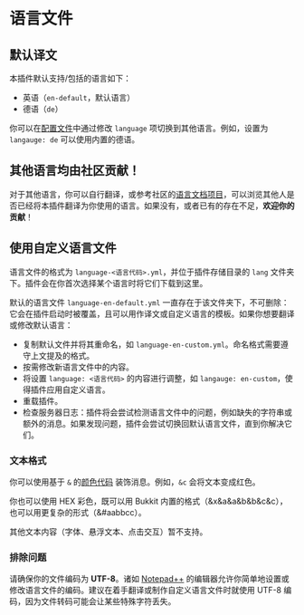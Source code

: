 # 语言文件

## 默认译文

本插件默认支持/包括的语言如下：

* 英语（`en-default`，默认语言）
* 德语（`de`）

你可以在[配置文件](installtion-updating.configuration.md)中通过修改 `language` 项切换到其他语言。例如，设置为 `langauge: de` 可以使用内置的德语。

## 其他语言均由社区贡献！

对于其他语言，你可以自行翻译，或参考社区的[语言文档项目](https://github.com/Shopkeepers/Language-Files)，可以浏览其他人是否已经将本插件翻译为你使用的语言。如果没有，或者已有的存在不足，**欢迎你的贡献**！

## 使用自定义语言文件

语言文件的格式为 `language-<语言代码>.yml`，并位于插件存储目录的 `lang` 文件夹下。插件会在你首次选择某个语言时将它们下载到这里。

默认的语言文件 `language-en-default.yml` 一直存在于该文件夹下，不可删除：它会在插件启动时被覆盖，且可以用作译文或自定义语言的模板。如果你想要翻译或修改默认语言：

* 复制默认文件并将其重命名，如 `language-en-custom.yml`。命名格式需要遵守上文提及的格式。
* 按需修改新语言文件中的内容。
* 将设置 `language: <语言代码>` 的内容进行调整，如 `langauge: en-custom`，使得插件应用自定义语言。
* 重载插件。
* 检查服务器日志：插件将会尝试检测语言文件中的问题，例如缺失的字符串或额外的消息。如果发现问题，插件会尝试切换回默认语言文件，直到你解决它们。

### 文本格式

你可以使用基于 `&` 的[颜色代码](https://zh.minecraft.wiki/w/%E6%A0%BC%E5%BC%8F%E5%8C%96%E4%BB%A3%E7%A0%81) 装饰消息。例如，`&c` 会将文本变成红色。

你也可以使用 HEX 彩色，既可以用 Bukkit 内置的格式（&x&a&a&b&b&c&c），也可以用更复杂的形式（&#aabbcc）。

其他文本内容（字体、悬浮文本、点击交互）暂不支持。

### 排除问题

请确保你的文件编码为 **UTF-8**。诸如 [Notepad++](https://notepad-plus-plus.org/) 的编辑器允许你简单地设置或修改语言文件的编码。建议在着手翻译或制作自定义语言文件时就使用 UTF-8 编码，因为文件转码可能会让某些特殊字符丢失。